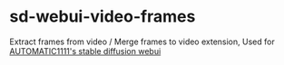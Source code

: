 # sd-webui-video-frames

Extract frames from video / Merge frames to video extension, Used for [AUTOMATIC1111's stable diffusion webui](https://github.com/AUTOMATIC1111/stable-diffusion-webui)
